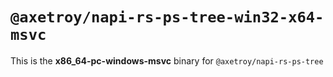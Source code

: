 # `@axetroy/napi-rs-ps-tree-win32-x64-msvc`

This is the **x86_64-pc-windows-msvc** binary for `@axetroy/napi-rs-ps-tree`
